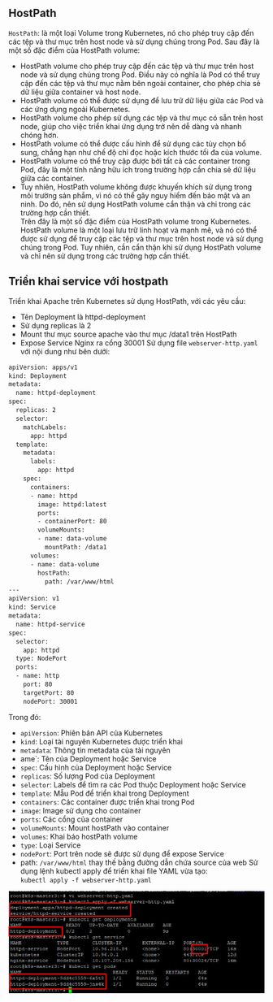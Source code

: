 ## HostPath
`HostPath`: là một loại Volume trong Kubernetes, nó cho phép truy cập đến các tệp và thư mục trên host node và sử dụng chúng trong Pod. Sau đây là một số đặc điểm của HostPath volume:  
- HostPath volume cho phép truy cập đến các tệp và thư mục trên host node và sử dụng chúng trong Pod. Điều này có nghĩa là Pod có thể truy cập đến các tệp và thư mục nằm bên ngoài container, cho phép chia sẻ dữ liệu giữa container và host node.  
- HostPath volume có thể được sử dụng để lưu trữ dữ liệu giữa các Pod và các ứng dụng ngoài Kubernetes.  
- HostPath volume cho phép sử dụng các tệp và thư mục có sẵn trên host node, giúp cho việc triển khai ứng dụng trở nên dễ dàng và nhanh chóng hơn.  
- HostPath volume có thể được cấu hình để sử dụng các tùy chọn bổ sung, chẳng hạn như chế độ chỉ đọc hoặc kích thước tối đa của volume.  
- HostPath volume có thể truy cập được bởi tất cả các container trong Pod, đây là một tính năng hữu ích trong trường hợp cần chia sẻ dữ liệu giữa các container.  
- Tuy nhiên, HostPath volume không được khuyến khích sử dụng trong môi trường sản phẩm, vì nó có thể gây nguy hiểm đến bảo mật và an ninh. Do đó, nên sử dụng HostPath volume cẩn thận và chỉ trong các trường hợp cần thiết.  
Trên đây là một số đặc điểm của HostPath volume trong Kubernetes. HostPath volume là một loại lưu trữ linh hoạt và mạnh mẽ, và nó có thể được sử dụng để truy cập các tệp và thư mục trên host node và sử dụng chúng trong Pod. Tuy nhiên, cần cẩn thận khi sử dụng HostPath volume và chỉ nên sử dụng trong các trường hợp cần thiết.  
## Triển khai service với hostpath
Triển khai Apache trên Kubernetes sử dụng HostPath, với các yêu cầu:
- Tên Deployment là httpd-deployment
- Sử dụng replicas là 2
- Mount thư mục source apache vào thư mục /data1 trên HostPath
- Expose Service Nginx ra cổng 30001 
Sử dụng file `webserver-http.yaml` với nội dung như bên dưới:  
```sh
apiVersion: apps/v1
kind: Deployment
metadata:
  name: httpd-deployment
spec:
  replicas: 2
  selector:
    matchLabels:
      app: httpd
  template:
    metadata:
      labels:
        app: httpd
    spec:
      containers:
      - name: httpd
        image: httpd:latest
        ports:
        - containerPort: 80
        volumeMounts:
        - name: data-volume
          mountPath: /data1
      volumes:
      - name: data-volume
        hostPath:
          path: /var/www/html
---
apiVersion: v1
kind: Service
metadata:
  name: httpd-service
spec:
  selector:
    app: httpd
  type: NodePort
  ports:
  - name: http
    port: 80
    targetPort: 80
    nodePort: 30001

```  
Trong đó:

- `apiVersion`: Phiên bản API của Kubernetes  
- `kind`: Loại tài nguyên Kubernetes được triển khai  
- `metadata`: Thông tin metadata của tài nguyên  
- ame`: Tên của Deployment hoặc Service  
- `spec`: Cấu hình của Deployment hoặc Service  
- `replicas`: Số lượng Pod của Deployment  
- `selector`: Labels để tìm ra các Pod thuộc Deployment hoặc Service  
- `template`: Mẫu Pod để triển khai trong Deployment  
- `containers`: Các container được triển khai trong Pod  
- `image`: Image sử dụng cho container  
- `ports`: Các cổng của container  
- `volumeMounts`: Mount hostPath vào container  
- `volumes`: Khai báo hostPath volume  
- `type`: Loại Service  
- `nodePort`: Port trên node sẽ được sử dụng để expose Service  
- path: `/var/www/html` thay thế bằng đường dẫn chứa source của web
Sử dụng lệnh kubectl apply để triển khai file YAML vừa tạo:  
`kubectl apply -f webserver-http.yaml`  

<img src="/images/hostpath.jpg">  
     

